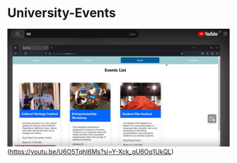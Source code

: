 # University-Events

![](video-images/Youtube-image.PNG)(https://youtu.be/U6O5TqhI6Ms?si=Y-Xck_gU6Oq1UkQL)
